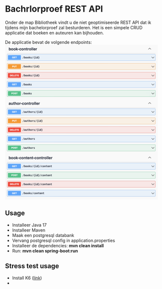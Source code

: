 # Bachrlorproef REST API
Onder de map Bibliotheek vindt u de niet geoptimiseerde REST API dat ik tijdens mijn bachelorproef zal besturderen.
Het is een simpele CRUD applicatie dat boeken en auteuren kan bijhouden.


De applicatie bevat de volgende endpoints:
<img src="./img/endpoints.png" alt="image endpoints" />

## Usage
* Installeer Java 17
* Installeer Maven
* Maak een postgresql databank
* Vervang postgresql config in application.properties
* Installeer de dependencies: **mvn clean install**
* Run: **mvn clean spring-boot:run**

## Stress test usage
* Install K6 (<a href="https://k6.io/docs/get-started/installation/">link</a>)
* 
